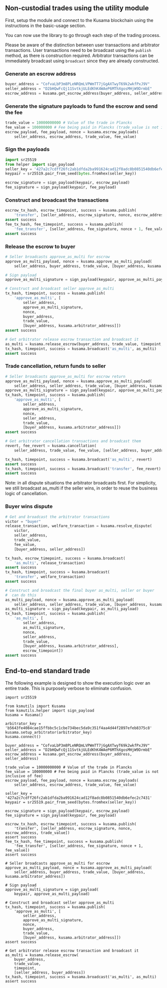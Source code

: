## Non-custodial trades using the utility module
First, setup the module and connect to the Kusama blockchain using the instructions in the basic-usage section.

You can now use the library to go through each step of the trading process.

Please be aware of the distinction between user transactions and arbitrator transactions. User transactions need to be broadcast using the `publish` method, as there is construction required. Arbitrator transactions can be immediately broadcast using `broadcast` since they are already constructed.


### Generate an escrow address
```python
buyer_address = "CofvaLbP3m8PLeNRQmLVPWmTT7jGgAXTwyT69k2wkfPxJ9V"
seller_address = "D2bHQwFcQj11SvtkjULEdKhK4WAeP6MThXgosMHjW9DrmbE"
escrow_address = kusama.get_escrow_address(buyer_address, seller_address)
```

### Generate the signature payloads to fund the escrow and send the fee
```python
trade_value = 10000000000 # Value of the trade in Plancks
fee_value = 100000000 # Fee being paid in Plancks (trade_value is not inclusive of fee)
escrow_payload, fee_payload, nonce = kusama.escrow_payloads(
    seller_address, escrow_address, trade_value, fee_value)
```

### Sign the payloads
```python
import sr25519
from helper import sign_payload
seller_key = '427a2c7cdff26fc2ab1dfda2ba991624cad12f8adc8b0851540db6efec2c7431'
keypair = sr25519.pair_from_seed(bytes.fromhex(seller_key))

escrow_signature = sign_payload(keypair, escrow_payload)
fee_signature = sign_payload(keypair, fee_payload)
```

### Construct and broadcast the transactions
```python
escrow_tx_hash, escrow_timepoint, success = kusama.publish(
    'transfer', [seller_address, escrow_signature, nonce, escrow_address, trade_value])
assert success
fee_tx_hash, fee_timepoint, success = kusama.publish(
    'fee_transfer', [seller_address, fee_signature, nonce + 1, fee_value])
assert success
```

### Release the escrow to buyer
```python
# Seller broadcasts approve_as_multi for escrow
approve_as_multi_payload, nonce = kusama.approve_as_multi_payload(
    seller_address, buyer_address, trade_value, [buyer_address, kusama.arbitrator_address])

# Sign payload
approve_as_multi_signature = sign_payload(keypair, approve_as_multi_payload)

# Construct and broadcast seller approve_as_multi
tx_hash, timepoint, success = kusama.publish(
    'approve_as_multi', [
        seller_address,
        approve_as_multi_signature,
        nonce,
        buyer_address,
        trade_value,
        [buyer_address, kusama.arbitrator_address]])
assert success

# Get arbitrator release escrow transaction and broadcast it
as_multi = kusama.release_escrow(buyer_address, trade_value, timepoint, [seller_address, buyer_address])
tx_hash, timepoint, success = kusama.broadcast('as_multi', as_multi)
assert success
```

### Trade cancellation, return funds to seller
```python
# Seller broadcasts approve_as_multi for escrow return
approve_as_multi_payload, nonce = kusama.approve_as_multi_payload(
    seller_address, seller_address, trade_value, [buyer_address, kusama.arbitrator_address])
approve_as_multi_signature = sign_payload(keypair, approve_as_multi_payload)
tx_hash, timepoint, success = kusama.publish(
    'approve_as_multi', [
        seller_address,
        approve_as_multi_signature,
        nonce,
        seller_address,
        trade_value,
        [buyer_address, kusama.arbitrator_address]])
assert success

# Get arbitrator cancellation transactions and broadcast them
revert, fee_revert = kusama.cancellation(
    seller_address, trade_value, fee_value, [seller_address, buyer_address], timepoint)

tx_hash, timepoint, success = kusama.broadcast('as_multi', revert)
assert success
tx_hash, timepoint, success = kusama.broadcast('transfer', fee_revert)
assert success
```

Note: in all dispute situations the arbitrator broadcasts first. For simplicity, we still broadcast as_multi if the seller wins, in order to reuse the business logic of cancellation.

### Buyer wins dispute
```python
# Get and broadcast the arbitrator transactions
victor = "buyer"
release_transaction, welfare_transaction = kusama.resolve_dispute(
    victor,
    seller_address,
    trade_value,
    fee_value,
    [buyer_address, seller_address])

tx_hash, escrow_timepoint, success = kusama.broadcast(
    'as_multi', release_transaction)
assert success
tx_hash, timepoint, success = kusama.broadcast(
    'transfer', welfare_transaction)
assert success

# Construct and broadcast the final buyer as_multi, seller or buyer
#  can do this
as_multi_payload, nonce = kusama.approve_as_multi_payload(
    seller_address, seller_address, trade_value, [buyer_address, kusama.arbitrator_address])
as_multi_signature = sign_payload(keypair, as_multi_payload)
tx_hash, timepoint, success = kusama.publish(
    'as_multi', [
        seller_address,
        as_multi_signature,
        nonce,
        seller_address,
        trade_value,
        [buyer_address, kusama.arbitrator_address],
        escrow_timepoint])
assert success
```

## End-to-end standard trade
The following example is designed to show the execution logic over an entire trade. This is purposely verbose to eliminate confusion.
```
import sr25519

from ksmutils import Kusama
from ksmutils.helper import sign_payload
kusama = Kusama()

arbitrator_key = 'b5643fe4084cae15ffbbc5c1cbe734bec5da9c351f4aa4d44f2897efeb8375c8'
kusama.setup_arbitrator(arbitrator_key)
kusama.connect()

buyer_address = "CofvaLbP3m8PLeNRQmLVPWmTT7jGgAXTwyT69k2wkfPxJ9V"
seller_address = "D2bHQwFcQj11SvtkjULEdKhK4WAeP6MThXgosMHjW9DrmbE"
escrow_address = kusama.get_escrow_address(buyer_address, seller_address)

trade_value = 10000000000 # Value of the trade in Plancks
fee_value = 100000000 # Fee being paid in Plancks (trade_value is not inclusive of fee)
escrow_payload, fee_payload, nonce = kusama.escrow_payloads(
    seller_address, escrow_address, trade_value, fee_value)

seller_key = '427a2c7cdff26fc2ab1dfda2ba991624cad12f8adc8b0851540db6efec2c7431'
keypair = sr25519.pair_from_seed(bytes.fromhex(seller_key))

escrow_signature = sign_payload(keypair, escrow_payload)
fee_signature = sign_payload(keypair, fee_payload)

escrow_tx_hash, escrow_timepoint, success = kusama.publish(
    'transfer', [seller_address, escrow_signature, nonce, escrow_address, trade_value])
assert success
fee_tx_hash, fee_timepoint, success = kusama.publish(
    'fee_transfer', [seller_address, fee_signature, nonce + 1, fee_value])
assert success

# Seller broadcasts approve_as_multi for escrow
approve_as_multi_payload, nonce = kusama.approve_as_multi_payload(
    seller_address, buyer_address, trade_value, [buyer_address, kusama.arbitrator_address])

# Sign payload
approve_as_multi_signature = sign_payload(
    keypair, approve_as_multi_payload)

# Construct and broadcast seller approve_as_multi
tx_hash, timepoint, success = kusama.publish(
    'approve_as_multi', [
        seller_address,
        approve_as_multi_signature,
        nonce,
        buyer_address,
        trade_value,
        [buyer_address, kusama.arbitrator_address]])
assert success

# Get arbitrator release escrow transaction and broadcast it
as_multi = kusama.release_escrow(
    buyer_address,
    trade_value,
    timepoint,
    [seller_address, buyer_address])
tx_hash, timepoint, success = kusama.broadcast('as_multi', as_multi)
assert success
```
